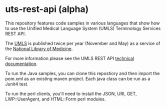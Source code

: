 # uts-rest-api (alpha)
This repository features code samples in various languages that show how to use the Unified Medical Language System (UMLS) Terminology Services REST API.

The [UMLS](http://www.nlm.nih.gov/research/umls) is published twice per year (November and May) as a service of the [National Library of Medicine](http://www.nlm.nih.gov).

For more information please see the UMLS REST API [technical documentation](https://documentation.uts.nlm.nih.gov/rest/home.html).

To run the Java samples, you can clone this repostiory and then import the pom.xml as an existing maven project.  Each java class can be run as a Junit4 test.

To run the perl clients, you'll need to install the JSON, URI, GET, LWP::UserAgent, and HTML::Form perl modules.
